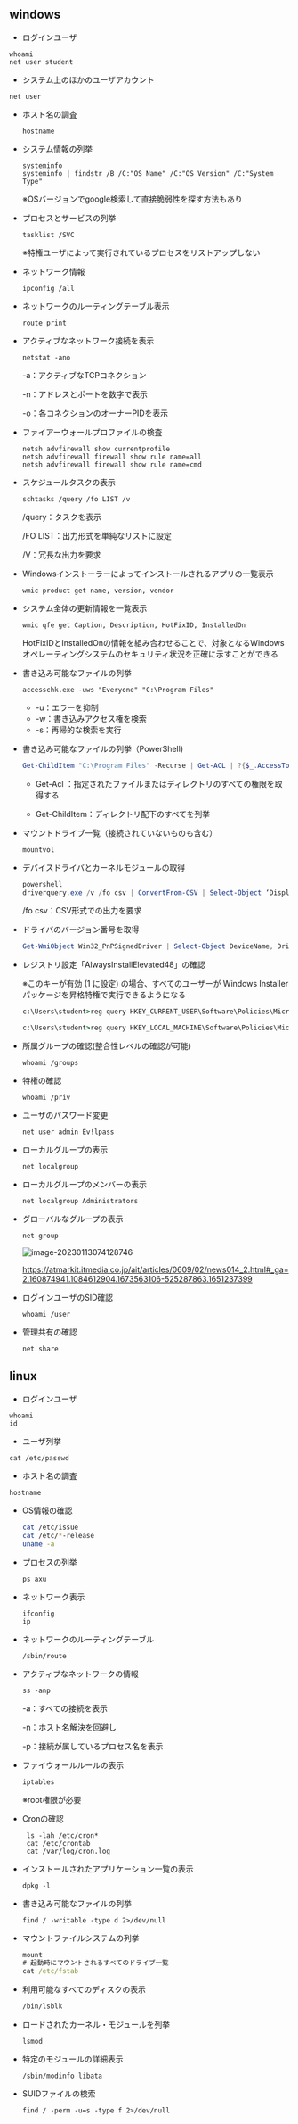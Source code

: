 ## windows

* ログインユーザ

```
whoami
net user student
```

* システム上のほかのユーザアカウント

```
net user
```

* ホスト名の調査

  ```
  hostname
  ```

* システム情報の列挙

  ```
  systeminfo
  systeminfo | findstr /B /C:"OS Name" /C:"OS Version" /C:"System Type"
  ```

  ※OSバージョンでgoogle検索して直接脆弱性を探す方法もあり

* プロセスとサービスの列挙

  ```
  tasklist /SVC
  ```

  ※特権ユーザによって実行されているプロセスをリストアップしない

* ネットワーク情報

  ```
  ipconfig /all
  ```

* ネットワークのルーティングテーブル表示

  ```
  route print
  ```

* アクティブなネットワーク接続を表示

  ```
  netstat -ano
  ```

  -a：アクティブなTCPコネクション

  -n：アドレスとポートを数字で表示

  -o：各コネクションのオーナーPIDを表示

* ファイアーウォールプロファイルの検査

  ```
  netsh advfirewall show currentprofile
  netsh advfirewall firewall show rule name=all
  netsh advfirewall firewall show rule name=cmd
  ```

* スケジュールタスクの表示

  ```
  schtasks /query /fo LIST /v
  ```

  /query：タスクを表示

  /FO LIST：出力形式を単純なリストに設定

  /V：冗長な出力を要求

* Windowsインストーラーによってインストールされるアプリの一覧表示

  ```
  wmic product get name, version, vendor
  ```

* システム全体の更新情報を一覧表示

  ```
  wmic qfe get Caption, Description, HotFixID, InstalledOn
  ```

  HotFixIDとInstalledOnの情報を組み合わせることで、対象となるWindowsオペレーティングシステムのセキュリティ状況を正確に示すことができる

* 書き込み可能なファイルの列挙

  ```
  accesschk.exe -uws "Everyone" "C:\Program Files"
  ```

  * -u：エラーを抑制
  * -w：書き込みアクセス権を検索
  * -s：再帰的な検索を実行

* 書き込み可能なファイルの列挙（PowerShell)

  ```powershell
  Get-ChildItem "C:\Program Files" -Recurse | Get-ACL | ?{$_.AccessToString -match "Everyone\sAllow\s\sModify"}
  ```

  * Get-Acl ：指定されたファイルまたはディレクトリのすべての権限を取得する

  * Get-ChildItem：ディレクトリ配下のすべてを列挙

* マウントドライブ一覧（接続されていないものも含む）

  ```
  mountvol
  ```

* デバイスドライバとカーネルモジュールの取得

  ```powershell
  powershell
  driverquery.exe /v /fo csv | ConvertFrom-CSV | Select-Object ‘Display Name’, ‘Start Mode’, Path
  ```

  /fo csv：CSV形式での出力を要求

* ドライバのバージョン番号を取得

  ```powershell
  Get-WmiObject Win32_PnPSignedDriver | Select-Object DeviceName, DriverVersion, Manufacturer | Where-Object {$_.DeviceName -like "*VMware*"}
  ```

* レジストリ設定「AlwaysInstallElevated48」の確認

  ※このキーが有効 (1 に設定) の場合、すべてのユーザーが Windows Installer パッケージを昇格特権で実行できるようになる

  ```cmd
  c:\Users\student>reg query HKEY_CURRENT_USER\Software\Policies\Microsoft\Windows\Installer
  ```

  ```cmd
  c:\Users\student>reg query HKEY_LOCAL_MACHINE\Software\Policies\Microsoft\Windows\Installer
  ```

* 所属グループの確認(整合性レベルの確認が可能)

  ```
  whoami /groups
  ```

* 特権の確認

  ```
  whoami /priv
  ```

* ユーザのパスワード変更

  ```
  net user admin Ev!lpass
  ```

* ローカルグループの表示

  ```
  net localgroup
  ```

* ローカルグループのメンバーの表示

  ```
  net localgroup Administrators
  ```

* グローバルなグループの表示

  ```
  net group
  ```

  ![image-20230113074128746](img/InformationGathering/image-20230113074128746.png)

  https://atmarkit.itmedia.co.jp/ait/articles/0609/02/news014_2.html#_ga=2.160874941.1084612904.1673563106-525287863.1651237399

* ログインユーザのSID確認

  ```
  whoami /user
  ```

* 管理共有の確認

  ```
  net share
  ```

  

## linux

* ログインユーザ

```
whoami
id
```

* ユーザ列挙

```
cat /etc/passwd
```

* ホスト名の調査

```
hostname
```

* OS情報の確認

  ```bash
  cat /etc/issue
  cat /etc/*-release
  uname -a
  ```

* プロセスの列挙

  ```
  ps axu
  ```

* ネットワーク表示

  ```
  ifconfig
  ip
  ```

* ネットワークのルーティングテーブル

  ```
  /sbin/route
  ```

* アクティブなネットワークの情報

  ```
  ss -anp
  ```

  -a：すべての接続を表示

  -n：ホスト名解決を回避し

  -p：接続が属しているプロセス名を表示

* ファイウォールルールの表示

  ```
  iptables
  ```

  ※root権限が必要

* Cronの確認

  ```
   ls -lah /etc/cron* 
   cat /etc/crontab
   cat /var/log/cron.log
  ```

* インストールされたアプリケーション一覧の表示

  ```
  dpkg -l
  ```

* 書き込み可能なファイルの列挙

  ```
  find / -writable -type d 2>/dev/null
  ```

* マウントファイルシステムの列挙

  ```cmd
  mount
  # 起動時にマウントされるすべてのドライブ一覧
  cat /etc/fstab
  ```

* 利用可能なすべてのディスクの表示

  ```bash
  /bin/lsblk
  ```

* ロードされたカーネル・モジュールを列挙

  ```
  lsmod
  ```

* 特定のモジュールの詳細表示

  ```
  /sbin/modinfo libata
  ```

* SUIDファイルの検索

  ```
  find / -perm -u=s -type f 2>/dev/null
  ```

  

